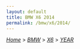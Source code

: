 ```yaml
---
layout: default
title: BMW X6 2014
permalink: /bmw/x6/2014/
---
```

[*Home*](/) > [*BMW*](/bmw/) > [*X6*](/bmw/x6/) > [*YEAR*](/bmw/x6/year/)
